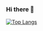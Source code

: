 ### Hi there 👋

[![Top Langs](https://github-readme-stats.vercel.app/api/top-langs/?username=hutzz)](https://github.com/anuraghazra/github-readme-stats)
